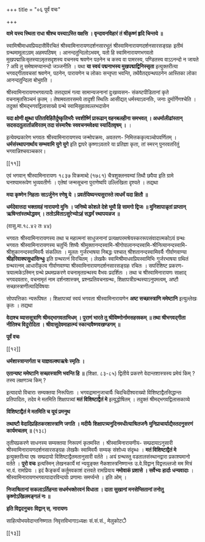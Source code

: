 +++
title = "०६ पूर्वं वचः"

+++

**वामे यस्य स्थिता राधा श्रीश्च यस्याऽस्ति वक्षसि । वृन्दावनविहारं तं श्रीकृष्णं हृदि चिन्तये ॥** 

स्वामिश्रीमाधवप्रियदासैर्विरचितं श्रीस्वामिनारायणदर्शनसारभूतं श्रीस्वामिनारायणदर्शनसारसङ्ग्रहः इतीमं ग्रन्थमामूलाऽग्रम् अहमपठिषम् । आनन्दतुन्दिलोऽभवम्, यतो हि स्वामिनारायणभगवतो मुखपद्मान्निःसृतस्याऽमृतसदृशस्य वचनस्य श्रवणेन पठनेन च कस्य वा पामरस्य, पण्डितस्य वाऽऽनन्दो न जायते ? अपि तु समेषामप्यानन्दो जञ्जनीति । यथा **या स्वयं पद्मनाभस्य मुखपद्माद्विनिस्सृता** इत्युक्तरीत्या भगवद्गीतावचसां श्रवणेन, पठनेन, पारायणेन च लोकाः सन्तृप्ता भवन्ति, तथैवैतद्ग्रन्थपठनेन आस्तिका लोका आनन्दतुन्दिला बोभुवति ।

श्रीस्वामिनारायणभगवत्पादैः तत्तद्ग्रामं गत्वा सामान्यजनानां दुःखव्यसन- संकष्टपीडितानां कृते वचनामृतसिञ्चनं कृतम् । तेषामवतारसमये तादृशी स्थितिः आसीद्यत् धर्मस्याऽवनतिः, जनाः दुर्मार्गिणश्चेति । तदुक्तं श्रीमद्भगवद्विलासाख्ये ग्रन्थे स्वामिसुव्रतवल्लभदासेन

**यदा क्षोणी क्षुब्धा पतितविहितैर्दुष्कृतिभरैः स्वशीर्ष्णि प्रारूढान् वहनबलहीना समभवत् । अधर्मालीढांस्तान् सदसदतुलार्तान्नविरतम् तदा संस्मारैषः स्ववचनमवेक्ष्या स्यार्दितवृषम् ।** ।

इत्येवम्प्रकारेण भगवतः श्रीस्वामिनारायणस्य जन्मोपक्रमः, अवतरण- निमित्तककृत्यञ्चोपवर्णितम् । **धर्मसंस्थापनार्थाय सम्भवामि युगे युगे** इति द्वापरे कृष्णाऽवतारे या प्रतिज्ञा कृता, तां स्मरन् पुनरवतरितुं भगवान्निश्चयञ्चकार।

[[११]]

एवं भगवान् श्रीस्वामिनारायणः १८३७ विक्रमाब्दे (१७८१) चैत्रशुक्लनवम्यां तिथौ छपैया इति ग्रामे घनश्यामरूपेण भुव्यवतीर्णः । एतेषां जन्मसूचना पुराणेष्वपि उल्लिखिता दृश्यते । तद्यथा

**मया कृष्णेन निहताः साऽर्जुनेन रणेषु ये । प्रवर्तयिष्यन्त्यसुरास्ते त्वधर्मं यदा क्षितौ ॥** 

**धर्मदेवात्तदा भक्तावहं नारायणो मुनिः । जनिष्ये कोशले देशे भूमौ हि सामगो द्विजः ॥ मुनिशापान्नृतां प्राप्तान् ऋषिन्तांस्तथोद्धवम् । ततोऽविताऽसुरेभ्योऽहं सद्धर्मं स्थापयन्नज ॥** 

(वासु.मा.१८.४२ तः ४४)

भगवतः श्रीस्वामिनारायणस्य तथा च महात्मनां साधुजनानां प्रत्यक्षपरमश्रेयस्कररूपसंवादात्मकोऽयं ग्रन्थः भगवतः श्रीस्वामिनारायणस्य चतुर्भिः शिष्यैः श्रीमुक्तानन्दस्वामि-श्रीगोपालानन्दस्वामि-श्रीनित्यानन्दस्वामि- श्रीशुकानन्दस्वामिवर्यैः संकलितः । मूलतः गुर्जरभाषया निबद्धः पश्चात् श्रीशतानन्दस्वामिवर्यैः गीर्वाणवाण्या **श्रीहरिवाक्यसुधासिन्धुः** इति ग्रन्थरत्नं विरचितम् । लेखकैः स्वामिश्रीमाधवप्रियस्वामिभिः गुर्जरभाषया ग्रथितं ग्रन्थरत्नम् आधारीकृत्य गीर्वाणवाण्या श्रीस्वामिनारायणदर्शनसारसङ्ग्रहः रचितः । सपरिशिष्ट प्रकरण-त्रयात्मकेऽस्मिन् ग्रन्थे प्रथमप्रकरणे वचनामृतग्रन्थस्य वैभवः प्रदर्शितः । तथा च श्रीस्वामिनारायणः साक्षाद् भगवदवतारः, वचनामृतं नाम दर्शनशास्त्रम्, प्रश्नप्रतिवचनग्रन्थः, शिक्षापत्रीग्रन्थस्याऽनुपमत्वम्, अष्टौ सच्छास्त्राणीत्यादिविषयाः

सोपपत्तिकाः न्यरूपिषत । शिक्षापत्र्यां स्वयं भगवता श्रीस्वामिनारायणेन **अष्ट सच्छास्त्राणि ममेष्टानि** इत्युल्लेखः कृतः । तद्यथा

**वेदाश्च व्याससूत्राणि श्रीमद्भागवताभिधम् । पुराणं भारते तु श्रीविष्णोर्नामसहस्रकम् ॥ तथा श्रीभगवद्गीता नीतिश्च विदुरोदिता । श्रीवासुदेवमाहात्म्यं स्कान्दवैष्णवखण्डगम् ॥** 

**पूर्वं वचः** 

[[१२]]

**धर्मशास्त्रान्तर्गता च याज्ञवल्क्यऋषेः स्मृतिः ।** 

**एतान्यष्ट ममेष्टानि सच्छास्त्राणि भवन्ति हि ॥** (शिक्षा. ८३-८५) द्वितीये प्रकरणे वेदान्तशास्त्रस्य प्रमेयं किम् ? तस्य लक्षणञ्च किम् ?

इत्यादयो विचाराः सम्यक्तया निरूपिताः । भगवद्रामानुजाचार्यैः चिदचिदीश्वराख्यो विशिष्टाद्वैतसिद्धान्तः प्रतिपादितः, तदेव मे मतमिति शिक्षापत्र्यां **मतं विशिष्टाद्वैतं मे** इत्युद्धोषितम् । तदुक्तं श्रीमद्भगवद्विलासकाव्ये

**विशिष्टाद्वैतं मे मतमिति च यूयं प्रमनुथ** 

**तथाष्टौ वेदादिप्रहितकरशास्त्राणि जगति । मदीयैः शिक्षापत्र्यनुदिनमधीत्याश्रितजनैः मुनिप्राचार्याद्यैस्तदनुसरणं कार्यमचलम् ॥** (१३८)

तृतीयप्रकरणे साधनस्य सम्यक्तया निरूपणं कृतमस्ति । श्रीस्वामिनारायणीय- सम्प्रदायाऽनुसारी श्रीस्वामिनारायणदर्शनसारसङ्ग्रहः लेखकैः स्वामिवर्यैः सम्यक् संशोध्य संदृब्धः । **मतं विशिष्टाद्वैतं मे** इत्युक्तरीत्या एषः सम्प्रदायो विशिष्टाद्वैतमतानुसारी वर्तते । अयं ग्रन्थस्तु वडतालसंस्थानद्वारा प्रकाश्यमानो वर्तते । **पुरो वचः** इत्यस्मिन् लेखनकार्ये मां न्ययुङ्क्त नैकशास्त्रनिष्णान्तः उ.वे.विद्वान् विद्वत्तल्लजो मम मित्रं भा.वं. रामप्रियः । इदं कैङ्कर्यं कर्तुमवकाशं दत्तवते रामप्रियाय **नमोवाकं प्रशासे । सर्वेभ्यः हार्दाः धन्यवादाः** ।  श्रीस्वामिनारायणभगवत्पादारविन्दयोः प्रणामाः समर्प्यन्ते । इति ओम् ।

**निजाश्रितानां सकलाऽर्तिहन्ता सधर्मभक्तेरवनं विधाता । दाता सुखानां मनसेप्सितानां तनोतु कृष्णोऽखिलमङ्गलं नः ॥** 

**इति विद्वदनुचरः विद्वान् स्. नारायणः** 

साहित्योभयवेदान्तनिष्णातः निवृत्तविभागाऽध्यक्षः सं.सं.सं., मेलुकोट**े** 

[[१३]]
